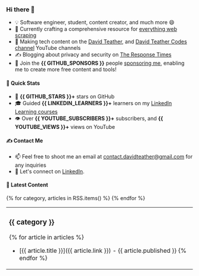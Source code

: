 ### Hi there 👋
- 💡 Software engineer, student, content creator, and much more 😄
- 🔭 Currently crafting a comprehensive resource for [everything web scraping](https://github.com/davidteather/everything-web-scraping)
- 🎥 Making tech content on the [David Teather](https://www.youtube.com/c/davidteather?sub_confirmation=1), and [David Teather Codes channel](https://www.youtube.com/c/DavidTeatherCodes?sub_confirmation=1) YouTube channels
- ✍️ Blogging about privacy and security on [The Response Times](https://theresponsetimes.com)
- 💖 Join the **{{ GITHUB_SPONSORS }}** people [sponsoring me](https://github.com/sponsors/davidteather), enabling me to create more free content and tools!

#### 🚀 Quick Stats
- 🌟 **{{ GITHUB_STARS }}+** stars on GitHub
- 🎓 Guided **{{ LINKEDIN_LEARNERS }}+** learners on my [LinkedIn Learning courses](https://www.linkedin.com/learning/instructors/david-teather)
- 👁️ Over **{{ YOUTUBE_SUBSCRIBERS }}+** subscribers, and **{{ YOUTUBE_VIEWS }}+** views on YouTube

#### ✍️ Contact Me
- 📫 Feel free to shoot me an email at [contact.davidteather@gmail.com](mailto:contact.davidteather@gmail.com) for any inquiries
- 🐧 Let's connect on [LinkedIn](https://www.linkedin.com/in/davidteather/).

#### 📰 Latest Content
<table><tr>
{% for category, articles in RSS.items() %}
<td valign="top" width="{{ 100 // RSS|length }}%">

### {{ category }}
{% for article in articles %}
- [{{ article.title }}]({{ article.link }}) - {{ article.published }}
{% endfor %}
</td>
{% endfor %}
</tr></table>